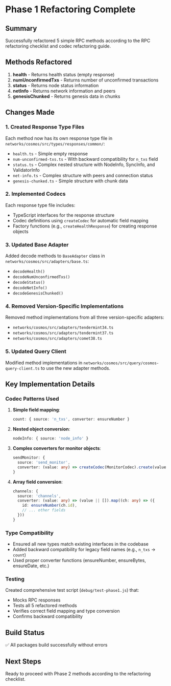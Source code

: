 # Phase 1 Refactoring Complete

## Summary

Successfully refactored 5 simple RPC methods according to the RPC refactoring checklist and codec refactoring guide.

## Methods Refactored

1. **health** - Returns health status (empty response)
2. **numUnconfirmedTxs** - Returns number of unconfirmed transactions
3. **status** - Returns node status information
4. **netInfo** - Returns network information and peers
5. **genesisChunked** - Returns genesis data in chunks

## Changes Made

### 1. Created Response Type Files

Each method now has its own response type file in `networks/cosmos/src/types/responses/common/`:

- `health.ts` - Simple empty response
- `num-unconfirmed-txs.ts` - With backward compatibility for `n_txs` field
- `status.ts` - Complex nested structure with NodeInfo, SyncInfo, and ValidatorInfo
- `net-info.ts` - Complex structure with peers and connection status
- `genesis-chunked.ts` - Simple structure with chunk data

### 2. Implemented Codecs

Each response type file includes:
- TypeScript interfaces for the response structure
- Codec definitions using `createCodec` for automatic field mapping
- Factory functions (e.g., `createHealthResponse`) for creating response objects

### 3. Updated Base Adapter

Added decode methods to `BaseAdapter` class in `networks/cosmos/src/adapters/base.ts`:
- `decodeHealth()`
- `decodeNumUnconfirmedTxs()`
- `decodeStatus()`
- `decodeNetInfo()`
- `decodeGenesisChunked()`

### 4. Removed Version-Specific Implementations

Removed method implementations from all three version-specific adapters:
- `networks/cosmos/src/adapters/tendermint34.ts`
- `networks/cosmos/src/adapters/tendermint37.ts`
- `networks/cosmos/src/adapters/comet38.ts`

### 5. Updated Query Client

Modified method implementations in `networks/cosmos/src/query/cosmos-query-client.ts` to use the new adapter methods.

## Key Implementation Details

### Codec Patterns Used

1. **Simple field mapping**:
   ```typescript
   count: { source: 'n_txs', converter: ensureNumber }
   ```

2. **Nested object conversion**:
   ```typescript
   nodeInfo: { source: 'node_info' }
   ```

3. **Complex converters for monitor objects**:
   ```typescript
   sendMonitor: { 
     source: 'send_monitor',
     converter: (value: any) => createCodec(MonitorCodec).create(value || {})
   }
   ```

4. **Array field conversion**:
   ```typescript
   channels: { 
     source: 'channels',
     converter: (value: any) => (value || []).map((ch: any) => ({
       id: ensureNumber(ch.id),
       // ... other fields
     }))
   }
   ```

### Type Compatibility

- Ensured all new types match existing interfaces in the codebase
- Added backward compatibility for legacy field names (e.g., `n_txs` → `count`)
- Used proper converter functions (ensureNumber, ensureBytes, ensureDate, etc.)

### Testing

Created comprehensive test script (`debug/test-phase1.js`) that:
- Mocks RPC responses
- Tests all 5 refactored methods
- Verifies correct field mapping and type conversion
- Confirms backward compatibility

## Build Status

✅ All packages build successfully without errors

## Next Steps

Ready to proceed with Phase 2 methods according to the refactoring checklist.